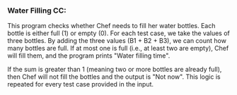 ### Water Filling CC:


This program checks whether Chef needs to fill her water bottles. Each bottle is either full (1) or empty (0). For each test case, we take the values of three bottles. By adding the three values (B1 + B2 + B3), we can count how many bottles are full. If at most one is full (i.e., at least two are empty), Chef will fill them, and the program prints "Water filling time".

If the sum is greater than 1 (meaning two or more bottles are already full), then Chef will not fill the bottles and the output is "Not now". This logic is repeated for every test case provided in the input.
